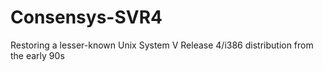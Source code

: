 # Consensys-SVR4
Restoring a lesser-known Unix System V Release 4/i386 distribution from the early 90s 
